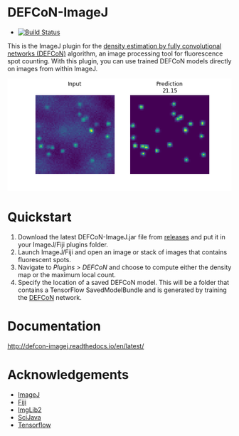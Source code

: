 # DEFCoN-ImageJ

- [![Build Status](https://travis-ci.org/LEB-EPFL/DEFCoN-ImageJ.svg?branch=master)](https://travis-ci.org/LEB-EPFL/DEFCoN-ImageJ)

This is the ImageJ plugin for the [density estimation by fully
convolutional networks (DEFCoN)](https://github.com/LEB-EPFL/DEFCoN)
algorithm, an image processing tool for fluorescence spot
counting. With this plugin, you can use trained DEFCoN models directly
on images from within ImageJ.

![](docs/_images/density_map.png)

# Quickstart

1. Download the latest DEFCoN-ImageJ.jar file from
   [releases](https://github.com/LEB-EPFL/DEFCoN-ImageJ/releases) and
   put it in your ImageJ/Fiji plugins folder.
2. Launch ImageJ/Fiji and open an image or stack of images that
   contains fluorescent spots.
3. Navigate to *Plugins > DEFCoN* and choose to compute either the
   density map or the maximum local count.
4. Specify the location of a saved DEFCoN model. This will be a folder
   that contains a TensorFlow SavedModelBundle and is generated by
   training the [DEFCoN](https://github.com/LEB-EPFL/DEFCoN) network.

# Documentation

http://defcon-imagej.readthedocs.io/en/latest/

# Acknowledgements

- [ImageJ](http://imagej.net/ImageJ2)
- [Fiji](http://fiji.sc/)
- [ImgLib2](http://imglib2.net/)
- [SciJava](http://scijava.org/)
- [Tensorflow](https://www.tensorflow.org/)


